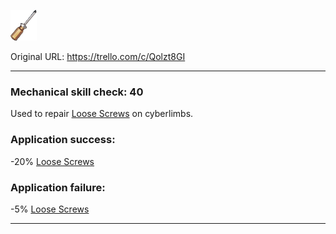 ![Screwdriver.png\|200](./Screwdriver%20-%20Attachments/6718845db30472d958dd7e65.png)

Original URL: https://trello.com/c/Qolzt8GI

---

### Mechanical skill check: 40

Used to repair [Loose Screws](Loose%20Screws.md)  on cyberlimbs.

### Application success:

\-20% [Loose Screws](Loose%20Screws.md)

### Application failure:

\-5% [Loose Screws](Loose%20Screws.md)

---

